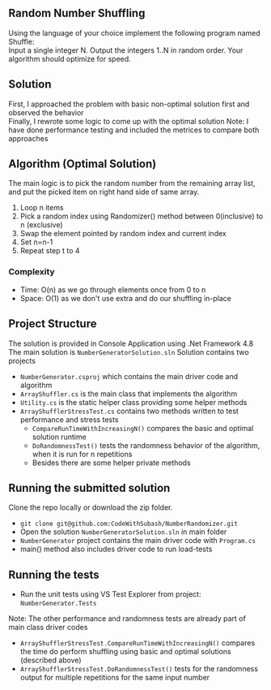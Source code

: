 ## Random Number Shuffling
Using the language of your choice implement the following program named Shuffle:  
Input a single integer N. Output the integers 1..N in random order. Your algorithm should optimize for speed.  

## Solution
First, I approached the problem with basic non-optimal solution first and observed the behavior  
Finally, I rewrote some logic to come up with the optimal solution
Note: I have done performance testing and included the metrices to compare both approaches

## Algorithm (Optimal Solution)
The main logic is to pick the random number from the remaining array list, and put the picked item on right hand side of same array.
1. Loop n items
2. Pick a random index using Randomizer() method between 0(inclusive) to n (exclusive) 
3. Swap the element pointed by random index and current index
4. Set n=n-1
5. Repeat step t to 4

### Complexity
- Time: O(n) as we go through elements once from 0 to n
- Space: O(1) as we don't use extra and do our shuffling in-place


## Project Structure
The solution is provided in Console Application using .Net Framework 4.8  
The main solution is ` NumberGeneratorSolution.sln `
Solution contains two projects
- `NumberGenerator.csproj` which contains the main driver code and algorithm
- `ArrayShuffler.cs` is the main class that implements the algorithm
- `Utility.cs` is the static helper class providing some helper methods
- `ArrayShufflerStressTest.cs` contains two methods written to test performance and stress tests
    - `CompareRunTimeWithIncreasingN()` compares the basic and optimal solution runtime
    - `DoRandomnessTest()` tests the randomness behavior of the algorithm, when it is run for n repetitions
    - Besides there are some helper private methods

## Running the submitted solution
Clone the repo locally or download the zip folder.
- `git clone git@github.com:CodeWithSubash/NumberRandomizer.git`  
- Open the solution ` NumberGeneratorSolution.sln ` in main folder
- `NumberGenerator` project contains the main driver code with `Program.cs`
- main() method also includes driver code to run load-tests

## Running the tests
- Run the unit tests using VS Test Explorer from project: `NumberGenerator.Tests`

Note: The other performance and randomness tests are already part of main class driver codes
- `ArrayShufflerStressTest.CompareRunTimeWithIncreasingN()` compares the time do perform shuffling using basic and optimal solutions (described above)
- `ArrayShufflerStressTest.DoRandomnessTest()` tests for the randomness output for multiple repetitions for the same input number





